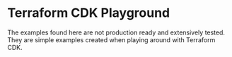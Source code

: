 # Terraform CDK Playground
The examples found here are not production ready and extensively tested.
They are simple examples created when playing around with Terraform CDK.
